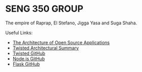 # SENG 350 GROUP

The empire of Raprap, El Stefano, Jigga Yasa and Suga Shaha.

Useful Links:
- [The Architecture of Open Source Applications](http://aosabook.org/en/index.html)
- [Twisted Architectural Summary](http://aosabook.org/en/twisted.html)
- [Twisted GitHub](https://github.com/twisted/twisted)
- [Node.js GitHub](https://github.com/nodejs)
- [Flask GitHub](https://github.com/pallets/flask)
